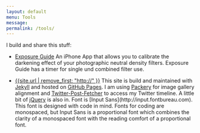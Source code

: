 ```yaml
---
layout: default
menu: Tools
message:
permalink: /tools/
---
```

I build and share this stuff:

<ul class="post-grid">
	<li class="post-grid">
		<p>
			<a class="title" href="{{site.url}}/xg/">Exposure Guide</a> An iPhone App that allows you to calibrate the darkening effect of your photographic neutral density filters. Exposure Guide has a timer for single und combined filter use.
		</p>
	</li>
	<li class="post-grid">
		<p>
			<a class="title" href="{{site.url}}">{{site.url | remove_first: "http://" }}</a> This site is build and maintained with <a href="http://jekyllrb.com">Jekyll</a> and hosted on <a href="https://pages.github.com">GitHub Pages</a>. I am using <a href="http://packery.metafizzy.co">Packery</a> for image gallery alignment and <a href="https://github.com/jasonmayes/Twitter-Post-Fetcher">Twitter-Post-Fetcher</a> to access my Twitter timeline. A little bit of <a href="https://jquery.com">jQuery</a> is also in. Font is [Input Sans](http://input.fontbureau.com). This font is designed with code in mind. Fonts for coding are monospaced, but Input Sans is a proportional font which combines the clarity of a monospaced font with the reading comfort of a proportional font.
		</p>
	</li>
	</ul>
